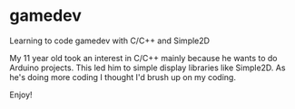 # gamedev
Learning to code gamedev with C/C++ and Simple2D

My 11 year old took an interest in C/C++ mainly because he wants to do Arduino projects.  This led him to simple display libraries like Simple2D.  As he's doing more coding I thought I'd brush up on my coding.

Enjoy!
